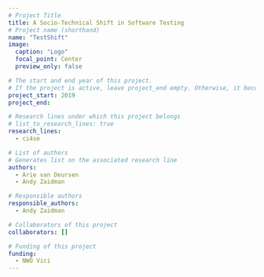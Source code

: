 ```yaml
---
# Project Title
title: A Socio-Technical Shift in Software Testing
# Project name (shorthand)
name: "TestShift"
image: 
  caption: "Logo"
  focal_point: Center
  preview_only: false

# The start and end year of this project.
# If the project is active, leave project_end empty. Otherwise, it becomes a past project.
project_start: 2019
project_end: 

# Research lines under which this project belongs
# list_to_research_lines: true
research_lines: 
  - ci4se

# List of authors 
# Generates list on the associated research line
authors:
  - Arie van Deursen
  - Andy Zaidman

# Responsible authors
responsible_authors:
  - Andy Zaidman

# Collaborators of this project
collaborators: []

# Funding of this project
funding:
  - NWO Vici
---
```

